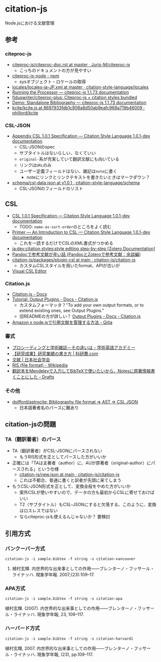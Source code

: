 # citation-js

Node.jsにおける文献管理

## 参考

### citeproc-js

- [citeproc-js/citeproc-doc.rst at master · Juris-M/citeproc-js](https://github.com/Juris-M/citeproc-js/blob/master/attic/citeproc-doc.rst#processor-modes)
  - こっちのドキュメントの方が見やすい
- [citeproc-js-node - npm](https://www.npmjs.com/package/citeproc-js-node?activeTab=readme)
  - sysオブジェクト・ロケールの取得
- [locales/locales-ja-JP.xml at master · citation-style-language/locales](https://github.com/citation-style-language/locales/blob/master/locales-ja-JP.xml)
- [Running the Processor — citeproc-js 1.1.73 documentation](https://citeproc-js.readthedocs.io/en/latest/running.html)
- [fiduswriter/citeproc-plus: Citeproc-js + citation styles bundled](https://github.com/fiduswriter/citeproc-plus#readme)
- [Demo: Standalone Bibliography — citeproc-js 1.1.73 documentation](https://citeproc-js.readthedocs.io/en/latest/deployments.html)
- [kcite/kcite.js at 8697933fdb1c908a8d50ab9eafc968a719b46009 · phillord/kcite](https://github.com/phillord/kcite/blob/8697933fdb1c908a8d50ab9eafc968a719b46009/kcite-citeproc/kcite.js)

### CSL-JSON

- [Appendix CSL 1.0.1 Specification — Citation Style Language 1.0.1-dev documentation](https://docs.citationstyles.org/en/stable/specification.html#appendix-iv-variables)
  - CSL-JSONのspec
  - サブタイトルはないらしい、なくていい
  - `original-`系が充実していて翻訳文献にも向いている
  - リンクは`URL`のみ
  - ユーザー定義フィールドはない、雑記は`note`に書く
    - noteにリンクとリンクテキストを書きたいときはマークダウン？
- [schema/csl-data.json at v1.0.1 · citation-style-language/schema](https://github.com/citation-style-language/schema/blob/v1.0.1/csl-data.json)
  - CSL-JSONのフィールドのリスト

## CSL

- [CSL 1.0.1 Specification — Citation Style Language 1.0.1-dev documentation](https://docs.citationstyles.org/en/stable/specification.html)
  - TODO: `name-as-sort-order`のところをよく読む
- [Primer — An Introduction to CSL — Citation Style Language 1.0.1-dev documentation](https://docs.citationstyles.org/en/stable/primer.html)
  - これを一読するだけでCSLのXML書式がつかめる
- [ja:dev:citation styles:style editing step-by-step [Zotero Documentation]](https://www.zotero.org/support/ja/dev/citation_styles/style_editing_step-by-step)
- [Pandocで参考文献が辛い話 (PandocとZoteroで参考文献：余談編)](https://zenn.dev/sky_y/articles/pandoc-advent-2020-bib3)
- [citation-js/packages/plugin-csl at main · citation-js/citation-js](https://github.com/citation-js/citation-js/tree/main/packages/plugin-csl)
  - カスタムCSLスタイルを用いたformat、APIが古いが
- [Visual CSL Editor](https://csl.mendeley.com/visualEditor/)

### Citation.js

- [Citation.js - Docs](https://citation.js.org/api/0.5/)
- [Tutorial: Output Plugins - Docs - Citation.js](https://citation.js.org/api/0.5/tutorial-output_plugins.html)
  - カスタムフォーマッタ？"To add your own output formats, or to extend existing ones, see Output Plugins."
  - 旧READMEの方が詳しい？ [Output Plugins - Docs - Citation.js](https://citation.js.org/api/0.3/tutorial-output_plugins.html)
- [Amazon x node.jsで引用文献を管理する方法 - Qiita](https://qiita.com/kannkyo/items/3a95c2625730c6a4db15)

### 書式

- [プロシーディングと学術雑誌－その違いは - 学術英語アカデミー](https://www.enago.jp/academy/conference-publications/)
- [【研究成果】研究業績の書き方 | 科研費.com](https://xn--w8yz0bc56a.com/gakushin-publicationlist/)
- [文献 | 日本社会学会](https://jss-sociology.org/bulletin/guide/document/)
- [RIS (file format) - Wikipedia](https://en.wikipedia.org/wiki/RIS_(file_format))
- [翻訳本をMendeleyで入力してBibTeXで使いたいから、Notesに原著情報書くことにした - Drafts](https://cm3.hateblo.jp/entry/2019/01/27/161741#fn-3e192f66)

### その他

- [dsifford/astrocite: Bibliography file format => AST => CSL JSON](https://github.com/dsifford/astrocite)
  - 日本語著者名のパースに難あり

## citation-jsの問題

### TA（翻訳著者）のパース

- TA（翻訳著者）がCSL-JSONにパースされない
  - もうRIS形式を正としてパースした方がいいか
- 正確には「TAは主著者（author）に、AUが原著者（original-author）にパースされる」という仕様
  - [citation-js/new.json at main · citation-js/citation-js](https://github.com/citation-js/citation-js/blob/main/packages/plugin-ris/src/spec/new.json)
  - これは不都合、普通に書くと訳者が先頭に来てしまう
- もうCSL-JSON形式を正として、変換全般をやめた方がいいか
  - 案外CSLが使いやすいので、データの方も最初からCSLに寄せておけばいい
  - T2（サブタイトル）もCSL-JSONにすると欠落する、このように、変換はロスレスではない
  - ならciteproc-jsも使えるんじゃないか？ 要検討

## 引用方式

### バンクーバー方式

`citation-js -i sample.bibtex -f string -s citation-vancouver`

1. 植村玄輝. 内世界的な出来事としての作用——ブレンターノ・フッサール・ライナッハ. 現象学年報. 2007;(23):109–17. 


### APA方式

`citation-js -i sample.bibtex -f string -s citation-apa`

植村玄輝. (2007). 内世界的な出来事としての作用——ブレンターノ・フッサール・ライナッハ. 現象学年報, 23, 109–117.

### ハーバード方式

`citation-js -i sample.bibtex -f string -s citation-harvard1`

植村玄輝, 2007. 内世界的な出来事としての作用——ブレンターノ・フッサール・ライナッハ. 現象学年報, (23), pp.109–117.
